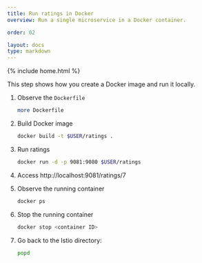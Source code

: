 ```yaml
---
title: Run ratings in Docker
overview: Run a single microservice in a Docker container.

order: 02

layout: docs
type: markdown
---
```

{% include home.html %}

This step shows how you create a Docker image and run it locally.

1. Observe the `Dockerfile`
   ```bash
   more Dockerfile
   ```
1. Build Docker image
   ```bash
   docker build -t $USER/ratings .
   ```
1. Run ratings
   ```bash
   docker run -d -p 9081:9080 $USER/ratings
   ```

1. Access http://localhost:9081/ratings/7

1. Observe the running container
   ```bash
   docker ps
   ```

1. Stop the running container
   ```bash
   docker stop <container ID>
   ```

1. Go back to the Istio directory:
   ```bash
   popd
   ```
